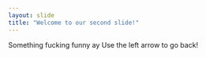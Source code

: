 ```yaml
---
layout: slide
title: "Welcome to our second slide!"
---
```

Something fucking funny ay
Use the left arrow to go back!
